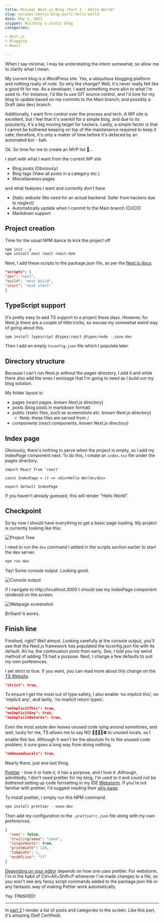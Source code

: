 ```yaml
---
title: Minimal Next.js Blog (Part 1 - Hello World)
slug: minimal-nextjs-blog-part1-hello-world
date: May 1, 2022
snippet: Building a static blog
categories:

- Next.js
- Blogging
- React

---
```


When I say minimal, I may be understating the intent somewhat, so allow me to clarify what I mean.

My current blog is a WordPress site. Yes, a ubiquitous blogging platform and nothing really of note. So why the change? Well, it's never really felt like a good fit for me. As a developer, I want something more akin to what I'm used to. For instance, I'd like to use GIT source control, and I'd love for my blog to update based on my commits to the Main branch; and possibly a Draft (aka dev) branch.

Additionally, I want firm control over the process and tech. A WP site is excellent, but I feel that it's overkill for a simple blog, and due to its popularity, it's a big moving target for hackers. Lastly, a simple factor is that I cannot be bothered keeping on top of the maintenance required to keep it safe; therefore, it's only a matter of time before it's defaced by an automated bot - bah.

Ok. So time for me to create an MVP list 🤔...

I start with what I want from the current WP site

- Blog posts (Obviously)
- Blog tags (View all posts in a category etc.)
- Miscellaneous pages

and what features I want and currently don't have

- Static website (No need for an actual backend. Safer from hackers due to neglect)
- Automatically update when I commit to the Main branch (CI/CD)
- Markdown support

## Project creation

Time for the usual NPM dance to kick the project off

```powershell
npm init --y
npm install next react react-dom
```

Next, I add these scripts to the package.json file, as per
the [Next.js docs](https://nextjs.org/docs/getting-started).

```json
"scripts": {
"dev": "next",
"build": "next build",
"start": "next start"
}
```

## TypeScript support

It's pretty easy to add TS support to a project these days. However, for Next.js there are a couple of little tricks, so excuse my somewhat weird way of going about this.

```powershell
npm install typescript @types/react @types/node --save-dev
```

Then I add an empty `tsconfig.json` file which I populate later.

## Directory structure

Because I can't run Next.js without the pages directory, I add it and while there also add the ones I envisage that I'm going to need as I build out my blog solution.

My folder layout is:

- pages (react pages. *known Next.js directory*)
- posts (blog posts in markdown format)
- public (static files, such as screenshots etc. *known Next.js directory*)
    - Note: these files are served from `/`
- components (react components. *known Next.js directory*)

## Index page

Obviously, there's nothing to serve when the project is empty, so I add my IndexPage component next. To do this, I
create an `index.tsx` file under the pages directory.

```tsx
import React from 'react'

const IndexPage = () => <div>Hello World</div>

export default IndexPage
```

If you haven't already guessed, this will render "Hello World".

## Checkpoint

So by now I should have everything to get a basic page loading. My project is currently looking like this:

![Project Tree](/minimal-nextjs-blog-part1-hello-world/project-tree.png)

I need to run the `dev` command I added in the scripts section earlier to start the dev server.

```powershell
npm run dev
```

Yay! Some console output. Looking good.

![Console output](/minimal-nextjs-blog-part1-hello-world/first-run.png)

If I navigate to http://localhost:3000 I should see my IndexPage component rendered on the screen.

![Webpage screenshot](/minimal-nextjs-blog-part1-hello-world/first-page-load.png)

Brilliant! It works.

## Finish line

Finished, right? Well almost. Looking carefully at the console output, you'll see that the Next.js framework has populated the tsconfig.json file with its default. Ah ha, the continuation point from early. See, I told you my weird
method of adding TS had a purpose. Next, I change a few defaults to suit my own preferences.

I set strict to true. If you want, you can read more about this change on
the [TS Website](https://www.typescriptlang.org/tsconfig#Strict_Type_Checking_Options_6173).

```json
"strict": true,
```

To ensure I get the most out of type safety, I also enable 'no implicit this', no 'implicit any', and lastly, 'no implicit return types'.

```json
"noImplicitThis": true,
"noImplicitAny": true,
"noImplicitReturns": true,
```

Even the most astute dev leaves unused code lying around sometimes, and well, lucky for me, TS allows me to say NO 🙅‍♀️🙅‍♂️⛔ to unused locals, so I enable this too. Although it won't be the absolute fix to the unused code problem, it sure goes a long way from doing nothing.

```json
"noUnusedLocals": true,
```

Nearly there, just one last thing.

[Prettier](https://prettier.io/) - love it or hate it, it has a purpose, and I love it. Although, admittedly, I don't need prettier for my blog, I'm used to it and could not be bothered setting up code formatting in my IDE [Webstorm](https://www.jetbrains.com/webstorm/). If you're not familiar with prettier, I'd suggest reading their [why page](https://prettier.io/docs/en/why-prettier.html).

To install prettier, I simply run this NPM command.

```powershell
npm install prettier --save-dev
```

Then add my configuration to the `.prettierrc.json` file along with my own preferences.

```json
{
  "semi": false,
  "trailingComma": "none",
  "singleQuote": true,
  "printWidth": 140,
  "tabWidth": 2,
  "endOfLine": "lf"
}
```

[Depending on your editor](https://prettier.io/docs/en/editors.html) depends on how one uses prettier. For webstorm, I'm in the habit of Ctrl+Alt+Shift+P whenever I've made changes to a file, so you won't see any fancy script commands added to the package.json file or any fantastic way of making Pettier work automatically.

Yay. FINISHED!

---

In [part 2](/blog/minimal-nextjs-blog-part2-post-links) I render a list of posts and categories to the
screen. Like this part, it's amazing (Self Certified).
